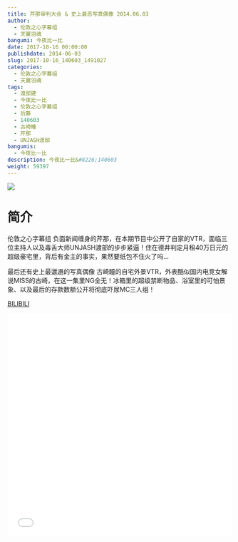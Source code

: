```yaml
---
title: 芹那审判大会 & 史上最恶写真偶像 2014.06.03
author: 
  - 伦敦之心字幕组
  - 天翼羽魂
bangumi: 今夜比一比
date: 2017-10-16 00:00:00
publishdate: 2014-06-03
slug: 2017-10-16_140603_1491027
categories: 
  - 伦敦之心字幕组
  - 天翼羽魂
tags: 
  - 渡部建
  - 今夜比一比
  - 伦敦之心字幕组
  - 后藤
  - 140603
  - 古崎瞳
  - 芹那
  - UNJASH渡部
bangumis: 
  - 今夜比一比
description: 今夜比一比&#8226;140603
weight: 59397
---
```


![](https://i.imgur.com/PybTw3Q.jpg)

# 简介  
伦敦之心字幕组 负面新闻缠身的芹那，在本期节目中公开了自家的VTR，面临三位主持人以及毒舌大师UNJASH渡部的步步紧逼！住在德井判定月租40万日元的超级豪宅里，背后有金主的事实，果然要纸包不住火了吗…
最后还有史上最邋遢的写真偶像 古崎瞳的自宅外景VTR，外表酷似国内电竞女解说MISS的古崎，在这一集里NG全无！冰箱里的超级禁断物品、浴室里的可怕景象、以及最后的存款数额公开将彻底吓尿MC三人组！

  [BILIBILI](https://www.bilibili.com/video/av1491027/)


  <iframe src="//www.bilibili.com/html/html5player.html?cid=2240624&aid=1491027" width="100%" height="500" frameborder="0" allowfullscreen="allowfullscreen"></iframe>
